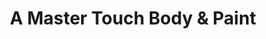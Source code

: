 ---
title: "A Master Touch Body & Paint"
url: /portland/a-master-touch-body-and-paint/
shop: car repair
---